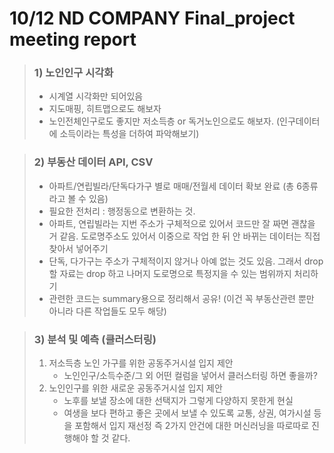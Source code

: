 # 10/12 ND COMPANY Final_project meeting report

> ### 1) 노인인구 시각화
> 
> - 시계열 시각화만 되어있음
> - 지도매핑, 히트맵으로도 해보자
> - 노인전체인구로도 좋지만 저소득층 or 독거노인으로도 해보자. (인구데이터에 소득이라는 특성을 더하여 파악해보기)


> ### 2) 부동산 데이터 API, CSV
> - 아파트/연립빌라/단독다가구 별로 매매/전월세 데이터 확보 완료 (총 6종류라고 볼 수 있음)
> - 필요한 전처리 : 행정동으로 변환하는 것.
> - 아파트, 연립빌라는 지번 주소가 구체적으로 있어서 코드만 잘 짜면 괜찮을 거 같음. 도로명주소도 있어서 이중으로 작업 한 뒤 안 바뀌는 데이터는 직접 찾아서 넣어주기
> - 단독, 다가구는 주소가 구체적이지 않거나 아예 없는 것도 있음. 그래서 drop 할 자료는 drop 하고 나머지 도로명으로 특정지을 수 있는 범위까지 처리하기
> - 관련한 코드는 summary용으로 정리해서 공유! (이건 꼭 부동산관련 뿐만 아니라 다른 작업들도 모두 해당)


> ### 3) 분석 및 예측 (클러스터링)
> 1. 저소득층 노인 가구를 위한 공동주거시설 입지 제안
>    - 노인인구/소득수준/그 외 어떤 컬럼을 넣어서 클러스터링 하면 좋을까?
> 2. 노인인구를 위한 새로운 공동주거시설 입지 제안
>    - 노후를 보낼 장소에 대한 선택지가 그렇게 다양하지 못한게 현실
>    - 여생을 보다 편하고 좋은 곳에서 보낼 수 있도록 교통, 상권, 여가시설 등을 포함해서 입지 재선정
> 즉 2가지 안건에 대한 머신러닝을 따로따로 진행해야 할 것 같다.
